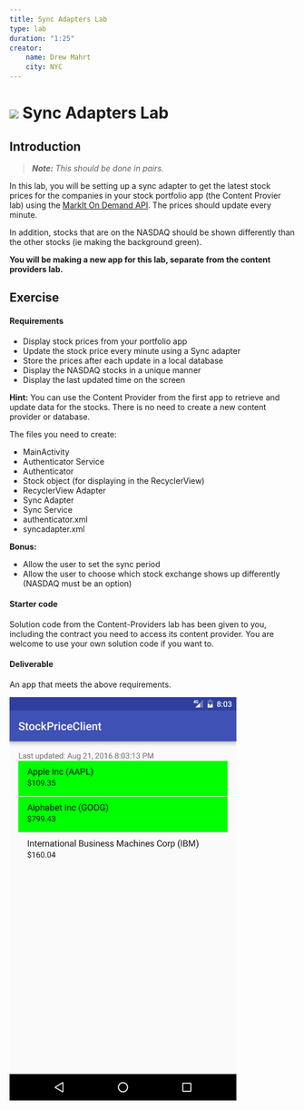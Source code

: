 ```yaml
---
title: Sync Adapters Lab
type: lab
duration: "1:25"
creator:
    name: Drew Mahrt
    city: NYC
---
```


# ![](https://ga-dash.s3.amazonaws.com/production/assets/logo-9f88ae6c9c3871690e33280fcf557f33.png) Sync Adapters Lab

## Introduction

> ***Note:*** _This should be done in pairs._

In this lab, you will be setting up a sync adapter to get the latest stock prices for the companies in your stock portfolio app (the Content Provier lab) using the [MarkIt On Demand API](http://dev.markitondemand.com/MODApis/). The prices should update every minute.

In addition, stocks that are on the NASDAQ should be shown differently than the other stocks (ie making the background green).

**You will be making a new app for this lab, separate from the content providers lab.**


## Exercise

#### Requirements

- Display stock prices from your portfolio app
- Update the stock price every minute using a Sync adapter
- Store the prices after each update in a local database
- Display the NASDAQ stocks in a unique manner
- Display the last updated time on the screen

**Hint:** You can use the Content Provider from the first app to retrieve and update data for the stocks. There is no need to create a new content provider or database.

The files you need to create:
- MainActivity
- Authenticator Service
- Authenticator
- Stock object (for displaying in the RecyclerView)
- RecyclerView Adapter
- Sync Adapter
- Sync Service
- authenticator.xml
- syncadapter.xml

**Bonus:**
- Allow the user to set the sync period
- Allow the user to choose which stock exchange shows up differently (NASDAQ must be an option)

#### Starter code

Solution code from the Content-Providers lab has been given to you, including the contract you need to access its content provider. You are welcome to use your own solution code if you want to.

#### Deliverable

An app that meets the above requirements.

<img src="./screenshots/screen1.png" width="400"/>
